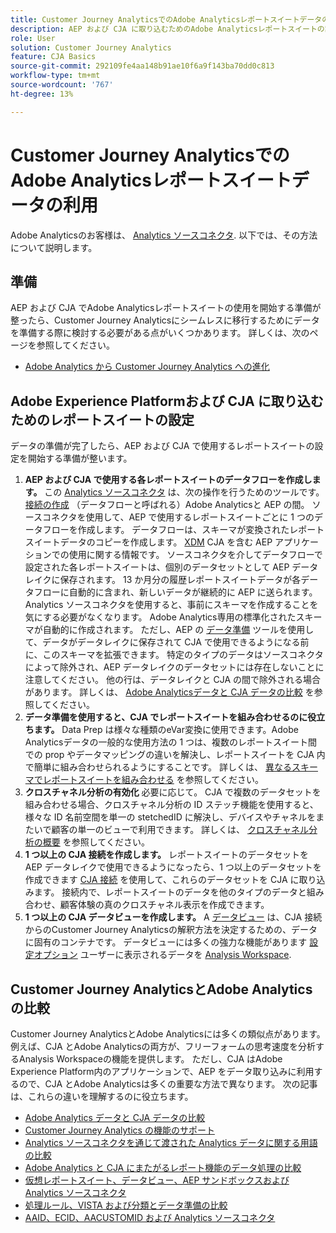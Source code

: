```yaml
---
title: Customer Journey AnalyticsでのAdobe Analyticsレポートスイートデータの利用
description: AEP および CJA に取り込むためのAdobe Analyticsレポートスイートの設定方法
role: User
solution: Customer Journey Analytics
feature: CJA Basics
source-git-commit: 292109fe4aa148b91ae10f6a9f143ba70dd0c813
workflow-type: tm+mt
source-wordcount: '767'
ht-degree: 13%

---
```



# Customer Journey AnalyticsでのAdobe Analyticsレポートスイートデータの利用

Adobe Analyticsのお客様は、 [Analytics ソースコネクタ](https://experienceleague.adobe.com/docs/experience-platform/sources/connectors/adobe-applications/analytics.html?lang=ja). 以下では、その方法について説明します。

## 準備

AEP および CJA でAdobe Analyticsレポートスイートの使用を開始する準備が整ったら、Customer Journey Analyticsにシームレスに移行するためにデータを準備する際に検討する必要がある点がいくつかあります。 詳しくは、次のページを参照してください。

* [Adobe Analytics から Customer Journey Analytics への進化](/help/getting-started/aa-to-cja.md)

## Adobe Experience Platformおよび CJA に取り込むためのレポートスイートの設定

データの準備が完了したら、AEP および CJA で使用するレポートスイートの設定を開始する準備が整います。

1. **AEP および CJA で使用する各レポートスイートのデータフローを作成します。** この [Analytics ソースコネクタ](https://experienceleague.adobe.com/docs/experience-platform/sources/connectors/adobe-applications/analytics.html?lang=en) は、次の操作を行うためのツールです。 [接続の作成](/help/connections/create-connection.md) （データフローと呼ばれる）Adobe Analyticsと AEP の間。 ソースコネクタを使用して、AEP で使用するレポートスイートごとに 1 つのデータフローを作成します。 データフローは、スキーマが変換されたレポートスイートデータのコピーを作成します。  [XDM](https://experienceleague.adobe.com/docs/platform-learn/tutorials/schemas/schemas-and-experience-data-model.html?lang=ja) CJA を含む AEP アプリケーションでの使用に関する情報です。 ソースコネクタを介してデータフローで設定された各レポートスイートは、個別のデータセットとして AEP データレイクに保存されます。 13 か月分の履歴レポートスイートデータが各データフローに自動的に含まれ、新しいデータが継続的に AEP に送られます。 Analytics ソースコネクタを使用すると、事前にスキーマを作成することを気にする必要がなくなります。 Adobe Analytics専用の標準化されたスキーマが自動的に作成されます。 ただし、AEP の [データ準備](https://experienceleague.adobe.com/docs/experience-platform/data-prep/home.html?lang=ja) ツールを使用して、データがデータレイクに保存されて CJA で使用できるようになる前に、このスキーマを拡張できます。 特定のタイプのデータはソースコネクタによって除外され、AEP データレイクのデータセットには存在しないことに注意してください。 他の行は、データレイクと CJA の間で除外される場合があります。 詳しくは、 [Adobe Analyticsデータと CJA データの比較](/help/troubleshooting/compare.md) を参照してください。
1. **データ準備を使用すると、CJA でレポートスイートを組み合わせるのに役立ちます。** Data Prep は様々な種類のeVar変換に使用できます。Adobe Analyticsデータの一般的な使用方法の 1 つは、複数のレポートスイート間での prop やデータマッピングの違いを解決し、レポートスイートを CJA 内で簡単に組み合わせられるようにすることです。 詳しくは、 [異なるスキーマでレポートスイートを組み合わせる](/help/use-cases/combine-report-suites.md) を参照してください。
1. **クロスチャネル分析の有効化** 必要に応じて。 CJA で複数のデータセットを組み合わせる場合、クロスチャネル分析の ID ステッチ機能を使用すると、様々な ID 名前空間を単一の stetchedID に解決し、デバイスやチャネルをまたいで顧客の単一のビューで利用できます。 詳しくは、 [クロスチャネル分析の概要](/help/connections/cca/overview.md) を参照してください。
1. **1 つ以上の CJA 接続を作成します。** レポートスイートのデータセットを AEP データレイクで使用できるようになったら、1 つ以上のデータセットを作成できます [CJA 接続](/help/connections/overview.md) を使用して、これらのデータセットを CJA に取り込みます。 接続内で、レポートスイートのデータを他のタイプのデータと組み合わせ、顧客体験の真のクロスチャネル表示を作成できます。
1. **1 つ以上の CJA データビューを作成します。** A [データビュー](/help/data-views/data-views.md) は、CJA 接続からのCustomer Journey Analyticsの解釈方法を決定するための、データに固有のコンテナです。 データビューには多くの強力な機能があります [設定オプション](/help/data-views/create-dataview.md) ユーザーに表示されるデータを [Analysis Workspace](/help/analysis-workspace/home.md).

## Customer Journey AnalyticsとAdobe Analyticsの比較

Customer Journey AnalyticsとAdobe Analyticsには多くの類似点があります。 例えば、CJA とAdobe Analyticsの両方が、フリーフォームの思考速度を分析するAnalysis Workspaceの機能を提供します。 ただし、CJA はAdobe Experience Platform内のアプリケーションで、AEP をデータ取り込みに利用するので、CJA とAdobe Analyticsは多くの重要な方法で異なります。 次の記事は、これらの違いを理解するのに役立ちます。

* [Adobe Analytics データと CJA データの比較](/help/troubleshooting/compare.md)
* [Customer Journey Analytics の機能のサポート](/help/getting-started/aa-vs-cja/cja-aa.md)
* [Analytics ソースコネクタを通じて渡された Analytics データに関する用語の比較](/help/getting-started/aa-vs-cja/terminology.md)
* [Adobe Analytics と CJA にまたがるレポート機能のデータ処理の比較](/help/getting-started/aa-vs-cja/data-processing-comparisons.md)
* [仮想レポートスイート、データビュー、AEP サンドボックスおよび Analytics ソースコネクタ](/help/getting-started/aa-vs-cja/vrs-dataview-sandbox-adc.md)
* [処理ルール、VISTA および分類とデータ準備の比較](/help/getting-started/aa-vs-cja/pr-vista-dataprep.md)
* [AAID、ECID、AACUSTOMID および Analytics ソースコネクタ](/help/getting-started/aa-vs-cja/aaid-ecid-adc.md)
